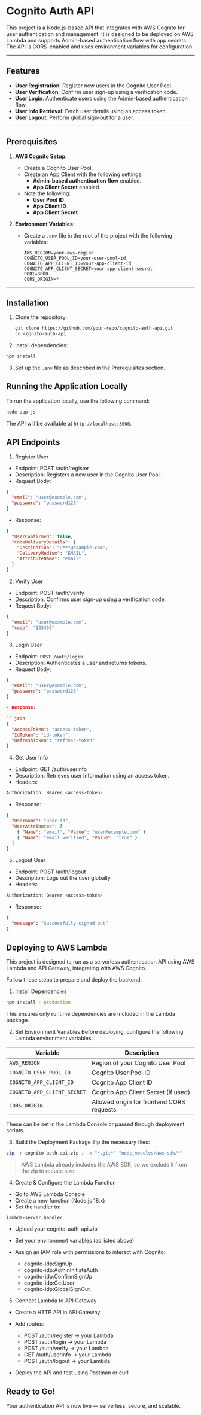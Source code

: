 # Cognito Auth API

This project is a Node.js-based API that integrates with AWS Cognito for user authentication and management. It is designed to be deployed on AWS Lambda and supports Admin-based authentication flow with app secrets. The API is CORS-enabled and uses environment variables for configuration.

---

## Features

- **User Registration**: Register new users in the Cognito User Pool.
- **User Verification**: Confirm user sign-up using a verification code.
- **User Login**: Authenticate users using the Admin-based authentication flow.
- **User Info Retrieval**: Fetch user details using an access token.
- **User Logout**: Perform global sign-out for a user.

---

## Prerequisites

1. **AWS Cognito Setup**:

   - Create a Cognito User Pool.
   - Create an App Client with the following settings:
     - **Admin-based authentication flow** enabled.
     - **App Client Secret** enabled.
   - Note the following:
     - **User Pool ID**
     - **App Client ID**
     - **App Client Secret**

2. **Environment Variables**:

   - Create a `.env` file in the root of the project with the following variables:

     ```plaintext
     AWS_REGION=your-aws-region
     COGNITO_USER_POOL_ID=your-user-pool-id
     COGNITO_APP_CLIENT_ID=your-app-client-id
     COGNITO_APP_CLIENT_SECRET=your-app-client-secret
     PORT=3000
     CORS_ORIGIN=*
     ```

---

## Installation

1. Clone the repository:

   ```bash
   git clone https://github.com/your-repo/cognito-auth-api.git
   cd cognito-auth-api
   ```

2. Install dependencies:

```bash
npm install
```

3. Set up the `.env` file as described in the Prerequisites section.

## Running the Application Locally

To run the application locally, use the following command:

```bash
node app.js
```

The API will be available at `http://localhost:3000`.

## API Endpoints

1. Register User

- Endpoint: POST /auth/register
- Description: Registers a new user in the Cognito User Pool.
- Request Body:

```json
{
  "email": "user@example.com",
  "password": "password123"
}
```

- Response:

```json
{
  "UserConfirmed": false,
  "CodeDeliveryDetails": {
    "Destination": "u***@example.com",
    "DeliveryMedium": "EMAIL",
    "AttributeName": "email"
  }
}
```

2. Verify User

- Endpoint: POST /auth/verify
- Description: Confirms user sign-up using a verification code.
- Request Body:

```json
{
  "email": "user@example.com",
  "code": "123456"
}
```

3. Login User

- Endpoint: `POST /auth/login`
- Description: Authenticates a user and returns tokens.
- Request Body:

````json
{
  "email": "user@example.com",
  "password": "password123"
}

- Response:

```json
{
  "AccessToken": "access-token",
  "IdToken": "id-token",
  "RefreshToken": "refresh-token"
}
````

4. Get User Info

- Endpoint: GET /auth/userinfo
- Description: Retrieves user information using an access token.
- Headers:

```bash
Authorization: Bearer <access-token>
```

- Response:

```json
{
  "Username": "user-id",
  "UserAttributes": [
    { "Name": "email", "Value": "user@example.com" },
    { "Name": "email_verified", "Value": "true" }
  ]
}
```

5. Logout User

- Endpoint: POST /auth/logout
- Description: Logs out the user globally.
- Headers:

```bash
Authorization: Bearer <access-token>
```

- Response:

```json
{
  "message": "Successfully signed out"
}
```

## Deploying to AWS Lambda

This project is designed to run as a serverless authentication API using AWS Lambda and API Gateway, integrating with AWS Cognito.

Follow these steps to prepare and deploy the backend:

1. Install Dependencies

```bash
npm install --production
```

This ensures only runtime dependencies are included in the Lambda package.

2. Set Environment Variables
   Before deploying, configure the following Lambda environment variables:

| Variable                    | Description                               |
| --------------------------- | ----------------------------------------- |
| `AWS_REGION`                | Region of your Cognito User Pool          |
| `COGNITO_USER_POOL_ID`      | Cognito User Pool ID                      |
| `COGNITO_APP_CLIENT_ID`     | Cognito App Client ID                     |
| `COGNITO_APP_CLIENT_SECRET` | Cognito App Client Secret (if used)       |
| `CORS_ORIGIN`               | Allowed origin for frontend CORS requests |

These can be set in the Lambda Console or passed through deployment scripts.

3. Build the Deployment Package
   Zip the necessary files:

```bash
zip -r cognito-auth-api.zip . -x "*.git*" "node_modules/aws-sdk/*"
```

> AWS Lambda already includes the AWS SDK, so we exclude it from the zip to reduce size.

4. Create & Configure the Lambda Function

- Go to AWS Lambda Console
- Create a new function (Node.js 18.x)
- Set the handler to:

```plaintext
lambda-server.handler
```

- Upload your cognito-auth-api.zip
- Set your environment variables (as listed above)
- Assign an IAM role with permissions to interact with Cognito:

  - cognito-idp:SignUp
  - cognito-idp:AdminInitiateAuth
  - cognito-idp:ConfirmSignUp
  - cognito-idp:GetUser
  - cognito-idp:GlobalSignOut

5. Connect Lambda to API Gateway

- Create a HTTP API in API Gateway
- Add routes:

  - POST /auth/register → your Lambda
  - POST /auth/login → your Lambda
  - POST /auth/verify → your Lambda
  - GET /auth/userinfo → your Lambda
  - POST /auth/logout → your Lambda

- Deploy the API and test using Postman or curl

## Ready to Go!

Your authentication API is now live — serverless, secure, and scalable.
